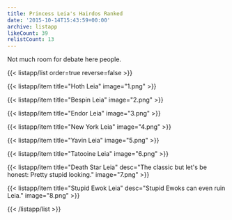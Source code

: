 ```yaml
---
title: Princess Leia's Hairdos Ranked
date: '2015-10-14T15:43:59+00:00'
archive: listapp
likeCount: 39
relistCount: 13
---
```


Not much room for debate here people.

<!--more-->

{{< listapp/list order=true reverse=false >}}

   {{< listapp/item title="Hoth Leia"
      image="1.png" >}}

   {{< listapp/item title="Bespin Leia"
      image="2.png" >}}

   {{< listapp/item title="Endor Leia"
      image="3.png" >}}

   {{< listapp/item title="New York Leia"
      image="4.png" >}}

   {{< listapp/item title="Yavin Leia"
      image="5.png" >}}

   {{< listapp/item title="Tatooine Leia"
      image="6.png" >}}

   {{< listapp/item title="Death Star Leia"
      desc="The classic but let's be honest: Pretty stupid looking."
      image="7.png" >}}

   {{< listapp/item title="Stupid Ewok Leia"
      desc="Stupid Ewoks can even ruin Leia."
      image="8.png" >}}

{{< /listapp/list >}}
